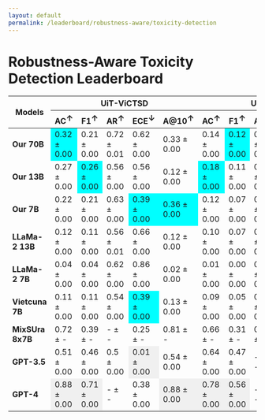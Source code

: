 ```yaml
---
layout: default
permalink: /leaderboard/robustness-aware/toxicity-detection
---
```

# Robustness-Aware Toxicity Detection Leaderboard

<table class="table table-bordered table-sm w-100 dtHorizontalTable" cellspacing="0">
    <thead>
        <tr>
            <th rowspan="2" class="text-center align-middle"><b>Models</b></th>
            <th colspan="5" class="text-center"><b>UiT-ViCTSD</b></th>
            <th colspan="5" class="text-center"><b>UiT-ViHSD</b></th>
        </tr>
        <tr>
            <th class="text-center"><b>AC<span style="vertical-align: super;">↑</span></b></th>
            <th class="text-center"><b>F1<span style="vertical-align: super;">↑</span></b></th>
            <th class="text-center"><b>AR<span style="vertical-align: super;">↑</span></b></th>
            <th class="text-center"><b>ECE<span style="vertical-align: super;">↓</span></b></th>
            <th class="text-center"><b>A@10<span style="vertical-align: super;">↑</span></b></th>
            <th class="text-center"><b>AC<span style="vertical-align: super;">↑</span></b></th>
            <th class="text-center"><b>F1<span style="vertical-align: super;">↑</span></b></th>
            <th class="text-center"><b>AR<span style="vertical-align: super;">↑</span></b></th>
            <th class="text-center"><b>ECE<span style="vertical-align: super;">↓</span></b></th>
            <th class="text-center"><b>A@10<span style="vertical-align: super;">↑</span></b></th>
        </tr>
    </thead>
    <tbody>
        <tr>
            <td class="text-center"><b>Our 70B</b></td>
            <td class="text-center" style="background-color: cyan;">0.32 ± 0.00</td>
            <td class="text-center">0.21 ± 0.00</td>
            <td class="text-center">0.72 ± 0.01</td>
            <td class="text-center">0.62 ± 0.00</td>
            <td class="text-center">0.33 ± 0.00</td>
            <td class="text-center">0.14 ± 0.00</td>
            <td class="text-center" style="background-color: cyan;">0.12 ± 0.00</td>
            <td class="text-center">0.64 ± 0.02</td>
            <td class="text-center">0.61 ± 0.00</td>
            <td class="text-center">0.23 ± 0.00</td>
        </tr>
        <tr>
            <td class="text-center"><b>Our 13B</b></td>
            <td class="text-center">0.27 ± 0.00</td>
            <td class="text-center" style="background-color: cyan;">0.26 ± 0.00</td>
            <td class="text-center">0.56 ± 0.00</td>
            <td class="text-center">0.56 ± 0.00</td>
            <td class="text-center">0.12 ± 0.00</td>
            <td class="text-center" style="background-color: cyan;">0.18 ± 0.00</td>
            <td class="text-center">0.11 ± 0.00</td>
            <td class="text-center">0.57 ± 0.01</td>
            <td class="text-center">0.45 ± 0.00</td>
            <td class="text-center">0.20 ± 0.00</td>
        </tr>
        <tr>
            <td class="text-center"><b>Our 7B</b></td>
            <td class="text-center">0.22 ± 0.00</td>
            <td class="text-center">0.21 ± 0.00</td>
            <td class="text-center">0.63 ± 0.00</td>
            <td class="text-center" style="background-color: cyan;">0.39 ± 0.00</td>
            <td class="text-center" style="background-color: cyan;">0.36 ± 0.00</td>
            <td class="text-center">0.12 ± 0.00</td>
            <td class="text-center">0.07 ± 0.00</td>
            <td class="text-center">0.62 ± 0.00</td>
            <td class="text-center">0.38 ± 0.00</td>
            <td class="text-center">0.19 ± 0.00</td>
        </tr>
        <tr>
            <td class="text-center"><b>LLaMa-2 13B</b></td>
            <td class="text-center">0.12 ± 0.00</td>
            <td class="text-center">0.11 ± 0.00</td>
            <td class="text-center">0.56 ± 0.01</td>
            <td class="text-center">0.66 ± 0.00</td>
            <td class="text-center">0.12 ± 0.00</td>
            <td class="text-center">0.10 ± 0.00</td>
            <td class="text-center">0.07 ± 0.00</td>
            <td class="text-center">0.59 ± 0.01</td>
            <td class="text-center">0.62 ± 0.00</td>
            <td class="text-center" style="background-color: cyan;">0.24 ± 0.00</td>
        </tr>
        <tr>
            <td class="text-center"><b>LLaMa-2 7B</b></td>
            <td class="text-center">0.04 ± 0.00</td>
            <td class="text-center">0.04 ± 0.00</td>
            <td class="text-center">0.62 ± 0.00</td>
            <td class="text-center">0.86 ± 0.00</td>
            <td class="text-center">0.02 ± 0.00</td>
            <td class="text-center">0.01 ± 0.00</td>
            <td class="text-center">0.00 ± 0.00</td>
            <td class="text-center">0.54 ± 0.00</td>
            <td class="text-center">0.79 ± 0.00</td>
            <td class="text-center">0.00 ± 0.00</td>
        </tr>
        <tr>
            <td class="text-center"><b>Vietcuna 7B</b></td>
            <td class="text-center">0.11 ± 0.00</td>
            <td class="text-center">0.11 ± 0.00</td>
            <td class="text-center">0.54 ± 0.00</td>
            <td class="text-center" style="background-color: cyan;">0.39 ± 0.00</td>
            <td class="text-center">0.13 ± 0.00</td>
            <td class="text-center">0.09 ± 0.00</td>
            <td class="text-center">0.05 ± 0.00</td>
            <td class="text-center">0.5 ± 0.00</td>
            <td class="text-center" style="background-color: cyan;">0.24 ± 0.00</td>
            <td class="text-center">0.08 ± 0.00</td>
        </tr>
        <tr>
            <td class="text-center"><b>MixSUra 8x7B</b></td>
            <td class="text-center">0.72 ± -</td>
            <td class="text-center">0.39 ± -</td>
            <td class="text-center">- ± -</td>
            <td class="text-center">0.25 ± -</td>
            <td class="text-center">0.81 ± -</td>
            <td class="text-center">0.66 ± -</td>
            <td class="text-center">0.31 ± -</td>
            <td class="text-center">0.67 ± -</td>
            <td class="text-center">0.21 ± -</td>
            <td class="text-center">0.82 ± -</td>
        </tr>
        <tr>
            <td class="text-center"><b>GPT-3.5</b></td>
            <td class="text-center">0.51 ± 0.00</td>
            <td class="text-center">0.46 ± 0.00</td>
            <td class="text-center">0.5 ± 0.00</td>
            <td class="text-center" style="background-color: #f0f0f0;">0.01 ± 0.00</td>
            <td class="text-center">0.54 ± 0.00</td>
            <td class="text-center">0.64 ± 0.00</td>
            <td class="text-center">0.47 ± 0.00</td>
            <td class="text-center">- ± -</td>
            <td class="text-center" style="background-color: #f0f0f0;">0.30 ± 0.00</td>
            <td class="text-center">0.63 ± 0.00</td>
        </tr>
        <tr>
            <td class="text-center"><b>GPT-4</b></td>
            <td class="text-center" style="background-color: #f0f0f0;">0.88 ± 0.00</td>
            <td class="text-center" style="background-color: #f0f0f0;">0.71 ± 0.00</td>
            <td class="text-center">- ± -</td>
            <td class="text-center">0.38 ± 0.00</td>
            <td class="text-center" style="background-color: #f0f0f0;">0.88 ± 0.00</td>
            <td class="text-center" style="background-color: #f0f0f0;">0.78 ± 0.00</td>
            <td class="text-center" style="background-color: #f0f0f0;">0.56 ± 0.00</td>
            <td class="text-center">- ± -</td>
            <td class="text-center">0.44 ± 0.00</td>
            <td class="text-center" style="background-color: #f0f0f0;">0.78 ± 0.00</td>
        </tr>
    </tbody>
</table>
